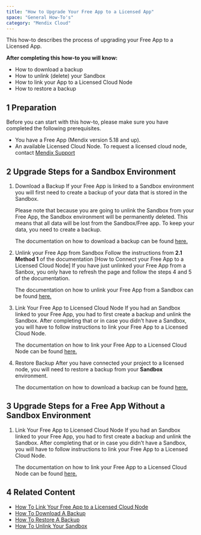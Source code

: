 ```yaml
---
title: "How to Upgrade Your Free App to a Licensed App"
space: "General How-To's"
category: "Mendix Cloud"
---
```


This how-to describes the process of upgrading your Free App to a Licensed App.

**After completing this how-to you will know:**

*   How to download a backup
*   How to unlink (delete) your Sandbox
*   How to link your App to a Licensed Cloud Node
*   How to restore a backup

## 1 Preparation
Before you can start with this how-to, please make sure you have completed the following prerequisites.

*   You have a Free App (Mendix version 5.18 and up).
*   An available Licensed Cloud Node. To request a licensed cloud node, contact [Mendix Support](http://www.support.mendix.com)

## 2 Upgrade Steps for a Sandbox Environment

1.  Download a Backup
    If your Free App is linked to a Sandbox environment you will first need to create a backup of your data that is stored in the Sandbox.

    Please note that because you are going to unlink the Sandbox from your Free App, the Sandbox environment will be permanently deleted. This means that all data will be lost from the Sandbox/Free app. To keep your data, you need to create a backup.

    The documentation on how to download a backup can be found [here.](how-to-download-a-backup)

2. Unlink your Free App from Sandbox
    Follow the instructions from **2.1 Method 1** of the documentation [How to Connect your Free App to a Licensed Cloud Node]
    If you have just unlinked your Free App from a Sanbox, you only have to refresh the page and follow the steps 4 and 5 of the documentation.

    The documentation on how to unlink your Free App from a Sandbox can be found [here.](how-to-unlink-sandbox)

3. Link Your Free App to Licensed Cloud Node
    If you had an Sandbox linked to your Free App, you had to first create a backup and unlink the Sandbox. After completing that or in case you didn't have a Sandbox, you will have to follow instructions to link your Free App to a Licensed Cloud Node.

    The documentation on how to link your Free App to a Licensed Cloud Node can be found [here.](how-to-link-app-to-node)

4. Restore Backup
    After you have connected your project to a licensed node, you will need to restore a backup from your **Sandbox** environment.

    The documentation on how to download a backup can be found [here.](how-to-restore-a-backup)

## 3 Upgrade Steps for a Free App Without a Sandbox Environment

1. Link Your Free App to Licensed Cloud Node
    If you had an Sandbox linked to your Free App, you had to first create a backup and unlink the Sandbox. After completing that or in case you didn't have a Sandbox, you will have to follow instructions to link your Free App to a Licensed Cloud Node.

    The documentation on how to link your Free App to a Licensed Cloud Node can be found [here.](how-to-link-app-to-node)

## 4 Related Content
*   [How To Link Your Free App to a Licensed Cloud Node](how-to-link-app-to-node)
*   [How To Download A Backup](how-to-download-a-backup)
*   [How To Restore A Backup](how-to-restore-a-backup)
*   [How To Unlink Your Sandbox](how-to-unlink-sandbox)
